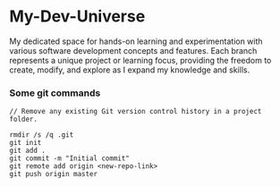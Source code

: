 # My-Dev-Universe
My dedicated space for hands-on learning and experimentation with various software development concepts and features. Each branch represents a unique project or learning focus, providing the freedom to create, modify, and explore as I expand my knowledge and skills.

### Some git commands

```
// Remove any existing Git version control history in a project folder.

rmdir /s /q .git
git init
git add .
git commit -m "Initial commit"
git remote add origin <new-repo-link>
git push origin master
```
